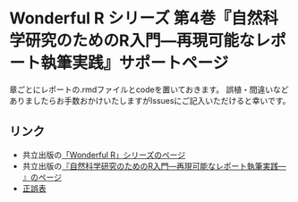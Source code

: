 # Wonderful R シリーズ 第4巻『自然科学研究のためのR入門―再現可能なレポート執筆実践』サポートページ

章ごとにレポートの.rmdファイルとcodeを置いておきます。
誤植・間違いなどありましたらお手数おかけいたしますがIssuesにご記入いただけると幸いです。

## リンク
* 共立出版の[「Wonderful R」シリーズのページ](http://www.kyoritsu-pub.co.jp/series/205/)
* 共立出版の[『自然科学研究のためのR入門―再現可能なレポート執筆実践― 』のページ](http://www.kyoritsu-pub.co.jp/bookdetail/9784320112445)
* [正誤表](https://github.com/siero5335/ScienceR/blob/master/errata/errata.md)
